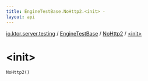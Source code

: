 ```yaml
---
title: EngineTestBase.NoHttp2.<init> - 
layout: api
---
```


<div class='api-docs-breadcrumbs'><a href="../../index.html">io.ktor.server.testing</a> / <a href="../index.html">EngineTestBase</a> / <a href="index.html">NoHttp2</a> / <a href="./-init-.html">&lt;init&gt;</a></div>

# &lt;init&gt;

<div class="signature"><code><span class="identifier">NoHttp2</span><span class="symbol">(</span><span class="symbol">)</span></code></div>
